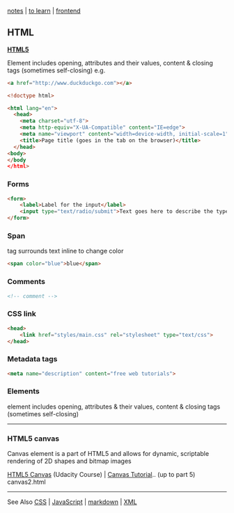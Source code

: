 [notes](../notes.md) | [to learn](../../toLearn.md) | [frontend](../frontend.md)

## HTML
**[HTML5](HTML5.md)**

Element includes opening,  attributes and their values, content & closing tags (sometimes self-closing)
e.g.

```html
<a href="http://www.duckduckgo.com"></a>
```


```html
<!doctype html>

<html lang="en">
  <head>
    <meta charset="utf-8">
    <meta http-equiv="X-UA-Compatible" content="IE=edge">
    <meta name="viewport" content="width=device-width, initial-scale=1">
    <title>Page title (goes in the tab on the browser)</title>
  </head>
<body>
</body
</html>
```

### Forms
```html
<form>
    <label>Label for the input</label>
    <input type="text/radio/submit">Text goes here to describe the type of input asked for..
</form>
```

### Span
<span> tag surrounds text inline to change color
```html
<span color="blue">blue</span>
```

### Comments
```html
<!-- comment -->
```

### CSS link
```html
<head>
    <link href="styles/main.css" rel="stylesheet" type="text/css">
</head>
```

### Metadata tags
```html
<meta name="description" content="free web tutorials">
```

### Elements
element includes opening, attributes & their values, content & closing tags (sometimes self-closing)

---

### HTML5 canvas
Canvas element is a part of HTML5 and allows for dynamic, scriptable rendering of 2D shapes and bitmap images

[HTML5 Canvas](https://www.udacity.com/course/html5-canvas--ud292) (Udacity Course) | [Canvas Tutorial](https://www.youtube.com/watch?v=FaOYjLl9dZg&list=PLftmDuo1-PWLCoCQmXM_e57bYRHjVg0pp&index=5).. (up to part 5) canvas2.html

---

See Also [CSS](../CSS/CSS.md) | [JavaScript](../javascript/notes.md) | [markdown](../markdown.md) | [XML](../XML.md)

